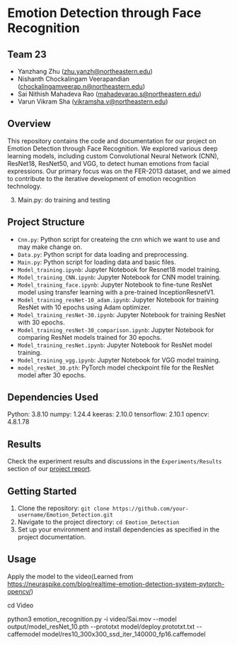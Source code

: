 # Emotion Detection through Face Recognition

## Team 23
- Yanzhang Zhu (zhu.yanzh@northeastern.edu)
- Nishanth Chockalingam Veerapandian (chockalingamveerap.n@northeastern.edu)
- Sai Nithish Mahadeva Rao (mahadevarao.s@northeastern.edu)
- Varun Vikram Sha (vikramsha.v@northeastern.edu)

## Overview
This repository contains the code and documentation for our project on Emotion Detection through Face Recognition. We explored various deep learning models, including custom Convolutional Neural Network (CNN), ResNet18, ResNet50, and VGG, to detect human emotions from facial expressions. Our primary focus was on the FER-2013 dataset, and we aimed to contribute to the iterative development of emotion recognition technology.

3. Main.py: do training and testing

## Project Structure
- `Cnn.py`: Python script for createing the cnn which we want to use and may make change on.
- `Data.py`: Python script for data loading and preprocessing.
- `Main.py`: Python script for loading data and basic files.
- `Model_training.ipynb`: Jupyter Notebook for Resnet18 model training.
- `Model_training_CNN.ipynb`: Jupyter Notebook for CNN model training.
- `Model_training_face.ipynb`: Jupyter Notebook to fine-tune ResNet model using transfer learning with a pre-trained InceptionResnetV1.
- `Model_training_resNet-10_adam.ipynb`: Jupyter Notebook for training ResNet with 10 epochs using Adam optimizer.
- `Model_training_resNet-30.ipynb`: Jupyter Notebook for training ResNet with 30 epochs.
- `Model_training_resNet-30_comparison.ipynb`: Jupyter Notebook for comparing ResNet models trained for 30 epochs.
- `Model_training_resNet.ipynb`: Jupyter Notebook for ResNet model training.
- `Model_training_vgg.ipynb`: Jupyter Notebook for VGG model training.
- `model_resNet_30.pth`: PyTorch model checkpoint file for the ResNet model after 30 epochs.

## Dependencies Used
Python: 3.8.10
numpy: 1.24.4
keeras: 2.10.0
tensorflow: 2.10.1
opencv: 4.8.1.78

## Results
Check the experiment results and discussions in the `Experiments/Results` section of our [project report](https://docs.google.com/document/d/1a2VspnAUc46IqVgEIwtVgn97a5JOlv4zhX-AIEeksZo/edit?usp=sharing).

## Getting Started
1. Clone the repository: `git clone https://github.com/your-username/Emotion_Detection.git`
2. Navigate to the project directory: `cd Emotion_Detection`
3. Set up your environment and install dependencies as specified in the project documentation.

## Usage

Apply the model to the video(Learned from https://neuraspike.com/blog/realtime-emotion-detection-system-pytorch-opencv/)

cd Video

python3 emotion_recognition.py -i video/Sai.mov --model output/model_resNet_10.pth  --prototxt model/deploy.prototxt.txt  --caffemodel model/res10_300x300_ssd_iter_140000_fp16.caffemodel


